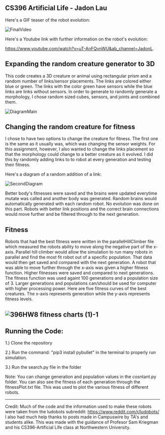 CS396 Artificial Life - Jadon Lau
----------------------------------
Here's a GIF teaser of the robot evolution:

![FinalVideo](https://user-images.githubusercontent.com/98376049/224922750-b30eabb9-eacc-45e0-855d-1025cc42850e.gif)


Here's a Youtube link with further information on the robot's evolution:

https://www.youtube.com/watch?v=uT-AnFQynWU&ab_channel=JadonL.


Expanding the random creature generator to 3D
----------------------------------
This code creates a 3D creature or animal using rectangular prism and a random number of links/sensor placements. The links are colored either blue or green. The links with the color green have sensors while the blue links are links without sensors. In order to generate to randomly generate a morphology, I chose random sized cubes, sensors, and joints and combined them.

![DiagramMain](https://user-images.githubusercontent.com/98376049/224927469-01c6536a-a6ac-4c70-9adf-1347fd9c1010.jpg)


Changing the random creature for fitness
--------------------------------
I chose to have two options to change the creature for fitness. The first one is the same as it usually was, which was changing the sensor weights. For this assignment, however, I also wanted to change the links placement so that the morphology could change to a better creature as it evolved. I did this by randomly adding links to to robot at every generation and testing their fitness. 

Here's a diagram of a random addition of a link:

![SecondDiagram](https://user-images.githubusercontent.com/98376049/224927495-6badfbab-1d5d-4e15-8eaa-11731d7148b7.jpg)

Better body's fitnesses were saved and the brains were updated everytime mutate was called and another body was generated. Random brains would automatically generated with each random robot. No evolution was done on this part. Robots with better link positions and the correct brain connections would move further and be filtered through to the next generation.

Fitness
--------------------------
Robots that had the best fitness were written in the parallelHillClimber file which measured the robots ability to move along the negative part of the x-axis. Parallel hill climber would allow the simulation to run many robots in parallel and find the most fit robot out of a specific population. That data would then get saved and compared with the next generation. A robot that was able to move further through the x-axis was given a higher fitness function. Higher fitnesses were saved and compared to next generations. The fitness function was used againt 100 generations and a population size of 3. Larger generations and populations can/should be used for computer with higher processing power. Here are five fitness curves of the best creatures. The x-axis represents generation while the y-axis represents fitness levels. 

![396HW8 fitness charts (1)-1](https://user-images.githubusercontent.com/98376049/224924321-8a982c7b-162e-43b5-963c-7cd1d2954316.jpg)
------------------------------
Running the Code:
------------------------
1.) Clone the repository

2.) Run the command: "pip3 install pybullet" in the terminal to properly run simulation.

3.) Run the search.py file in the folder

Note: You can change generation and population values in the cosntant.py folder. You can also see the fitness of each generation through the fitnessPlot.txt file. This was used to plot the various fitness of different robots.

-----------------------------
Credit: Much of the code and the information used to make these robots were taken from the ludobots subreddit: https://www.reddit.com/r/ludobots/
I also had much help thanks to posts made in Campuswire by TA's and students alike.
This was made with the guidance of Profesor Sam Kriegman and his CS396-Artificial Life class at Northwestern University.
